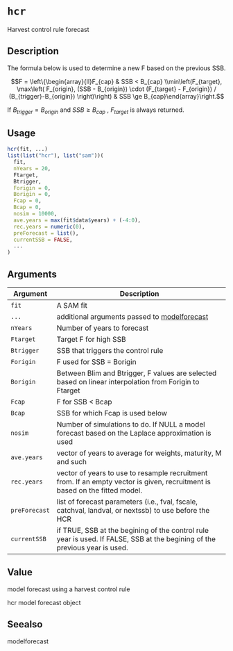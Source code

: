 # `hcr`

Harvest control rule forecast


## Description

The formula below is used to determine a new F based on the previous SSB.
 
$$F = \left\{\begin{array}{ll}F_{cap} & SSB < B_{cap} \\min\left(F_{target}, \max\left( F_{origin}, (SSB - B_{origin}) \cdot (F_{target} - F_{origin}) / (B_{trigger}-B_{origin}) \right)\right) & SSB \ge B_{cap}\end{array}\right.$$
 
 If $B_{trigger} = B_{origin}$ and $SSB \ge B_{cap}$ , $F_{target}$ is always returned.


## Usage

```r
hcr(fit, ...)
list(list("hcr"), list("sam"))(
  fit,
  nYears = 20,
  Ftarget,
  Btrigger,
  Forigin = 0,
  Borigin = 0,
  Fcap = 0,
  Bcap = 0,
  nosim = 10000,
  ave.years = max(fit$data$years) + (-4:0),
  rec.years = numeric(0),
  preForecast = list(),
  currentSSB = FALSE,
  ...
)
```


## Arguments

Argument      |Description
------------- |----------------
`fit`     |     A SAM fit
`...`     |     additional arguments passed to [modelforecast](#modelforecast)
`nYears`     |     Number of years to forecast
`Ftarget`     |     Target F for high SSB
`Btrigger`     |     SSB that triggers the control rule
`Forigin`     |     F used for SSB = Borigin
`Borigin`     |     Between Blim and Btrigger, F values are selected based on linear interpolation from Forigin to Ftarget
`Fcap`     |     F for SSB < Bcap
`Bcap`     |     SSB for which Fcap is used below
`nosim`     |     Number of simulations to do. If NULL a model forecast based on the Laplace approximation is used
`ave.years`     |     vector of years to average for weights, maturity, M and such
`rec.years`     |     vector of years to use to resample recruitment from. If an empty vector is given, recruitment is based on the fitted model.
`preForecast`     |     list of forecast parameters (i.e., fval, fscale, catchval, landval, or nextssb) to use before the HCR
`currentSSB`     |     if TRUE, SSB at the begining of the control rule year is used. If FALSE, SSB at the begining of the previous year is used.


## Value

model forecast using a harvest control rule
 
 hcr model forecast object


## Seealso

modelforecast


